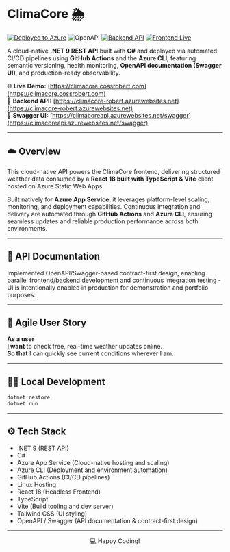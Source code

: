 # ClimaCore 🌦️  

[![Deployed to Azure](https://img.shields.io/badge/Deployed%20to-Azure-blue?logo=microsoftazure&logoColor=white)](https://azure.microsoft.com)
![OpenAPI](https://img.shields.io/badge/Documented%20with-OpenAPI-green?logo=openapiinitiative&logoColor=white)
[![Backend API](https://img.shields.io/badge/Backend%20API-Azure-blue?logo=microsoftazure&logoColor=white)](https://climacoreapi.azurewebsites.net/weatherforecast)
[![Frontend Live](https://img.shields.io/website?url=https%3A%2F%2Fclimacore.cossrobert.com&label=Frontend)](https://climacore.cossrobert.com)

A cloud-native **.NET 9 REST API** built with **C#** and deployed via automated CI/CD pipelines using **GitHub Actions** and the **Azure CLI**, featuring semantic versioning, health monitoring, **OpenAPI documentation (Swagger UI)**, and production-ready observability.

🌐 **Live Demo:** [https://climacore.cossrobert.com](https://climacore.cossrobert.com)  
🧩 **Backend API:** [https://climacore-robert.azurewebsites.net](https://climacore-robert.azurewebsites.net)  
📘 **Swagger UI:** [https://climacoreapi.azurewebsites.net/swagger](https://climacoreapi.azurewebsites.net/swagger)

---

## ☁️ Overview  
This cloud-native API powers the ClimaCore frontend, delivering structured weather data consumed by a **React 18 built with TypeScript & Vite** client hosted on Azure Static Web Apps.  

Built natively for **Azure App Service**, it leverages platform-level scaling, monitoring, and deployment capabilities. Continuous integration and delivery are automated through **GitHub Actions** and **Azure CLI**, ensuring seamless updates and reliable production performance across both environments.

---

## 📘 API Documentation  
Implemented OpenAPI/Swagger-based contract-first design, enabling parallel frontend/backend development and continuous integration testing - UI is intentionally enabled in production for demonstration and portfolio purposes. 

---

## 🧩 Agile User Story  
**As a user**  
**I want** to check free, real-time weather updates online.  
**So that** I can quickly see current conditions wherever I am.

---

## 👨‍💻 Local Development  

```bash
dotnet restore
dotnet run
```

---

## ⚙️ Tech Stack
- .NET 9 (REST API)
- C#
- Azure App Service (Cloud-native hosting and scaling)
- Azure CLI (Deployment and environment automation)
- GitHub Actions (CI/CD pipelines)
- Linux Hosting
- React 18 (Headless Frontend)
- TypeScript
- Vite (Build tooling and dev server)
- Tailwind CSS (UI styling)
- OpenAPI / Swagger (API documentation & contract-first design)

---

<p align="center">💻 Happy Coding!</p>


